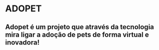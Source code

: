 # ADOPET
## Adopet é um projeto que através da tecnologia mira ligar a adoção de pets de forma virtual e inovadora!
